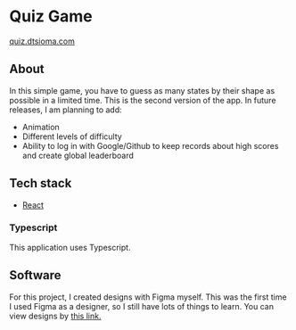 # Quiz Game

[quiz.dtsioma.com](http://quiz.dtsioma.com)

## About

In this simple game, you have to guess as many states by their shape as possible in a limited time.
This is the second version of the app. In future releases, I am planning to add:
* Animation
* Different levels of difficulty
* Ability to log in with Google/Github to keep records about high scores and create global leaderboard

## Tech stack

* [React](https://reactjs.org)

### Typescript

This application uses Typescript.

## Software

For this project, I created designs with Figma myself. This was the first time I used Figma as a designer, so I still have lots of things to learn. You can view designs by [this link.](https://www.figma.com/file/3Hl2fsZmXI7UUTgTFiwGGJ/Design?node-id=0%3A1)

